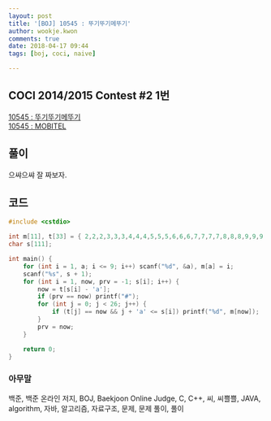 ```yaml
---
layout: post
title: '[BOJ] 10545 : 뚜기뚜기메뚜기'
author: wookje.kwon
comments: true
date: 2018-04-17 09:44
tags: [boj, coci, naive]

---
```


## COCI 2014/2015 Contest #2 1번

[10545 : 뚜기뚜기메뚜기](https://www.acmicpc.net/problem/10545)  
[10545 : MOBITEL](https://www.acmicpc.net/problem/10545)  

## 풀이

으쌰으쌰 잘 짜보자.

## 코드

```cpp
#include <cstdio>

int m[11], t[33] = { 2,2,2,3,3,3,4,4,4,5,5,5,6,6,6,7,7,7,7,8,8,8,9,9,9,9 };
char s[111];

int main() {
    for (int i = 1, a; i <= 9; i++) scanf("%d", &a), m[a] = i;
    scanf("%s", s + 1);
    for (int i = 1, now, prv = -1; s[i]; i++) {
        now = t[s[i] - 'a'];
        if (prv == now) printf("#");
        for (int j = 0; j < 26; j++) {
            if (t[j] == now && j + 'a' <= s[i]) printf("%d", m[now]);
        }
        prv = now;
    }

    return 0;
}
```

### 아무말  
백준, 백준 온라인 저지, BOJ, Baekjoon Online Judge, C, C++, 씨, 씨쁠쁠, JAVA, algorithm, 자바, 알고리즘, 자료구조, 문제, 문제 풀이, 풀이
